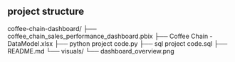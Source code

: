 ## project structure
coffee-chain-dashboard/
├── coffee_chain_sales_performance_dashboard.pbix
├── Coffee Chain - DataModel.xlsx
├── python project code.py
├── sql project code.sql
├── README.md
└── visuals/
    └── dashboard_overview.png
